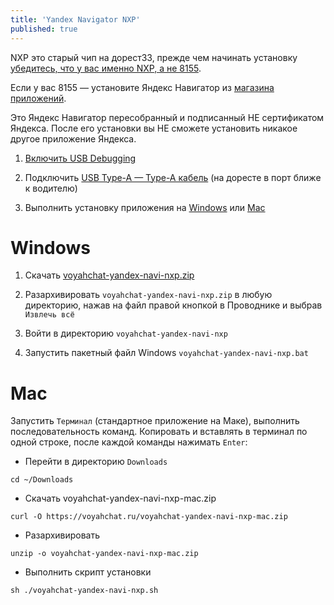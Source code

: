 ```yaml
---
title: 'Yandex Navigator NXP'
published: true
---
```


NXP это старый чип на дорест33, прежде чем начинать установку [убедитесь, что у вас именно NXP, а не 8155](https://t.me/voyahchat/32898/92496).

Если у вас 8155 — установите Яндекс Навигатор из [магазина приложений](/common/software#магазины-приложний).

Это Яндекс Навигатор пересобранный и подписанный НЕ сертификатом Яндекса. После его установки вы НЕ сможете установить никакое другое приложение Яндекса.

1. [Включить USB Debugging](https://voyahchat.ru/common/usb-debugging)

2. Подключить [USB Type-A — Type-A кабель](https://voyahchat.ru/common/cable) (на доресте в порт ближе к водителю)

3. Выполнить установку приложения на [Windows](#windows) или [Mac](#mac)

# Windows

1. Скачать [voyahchat-yandex-navi-nxp.zip](/voyahchat-yandex-navi-nxp.zip)

2. Разархивировать `voyahchat-yandex-navi-nxp.zip` в любую директорию, нажав на файл правой кнопкой в Проводнике и выбрав `Извлечь всё`

3. Войти в директорию `voyahchat-yandex-navi-nxp`

4. Запустить пакетный файл Windows `voyahchat-yandex-navi-nxp.bat`

# Mac

Запустить `Терминал` (стандартное приложение на Маке), выполнить последовательность команд. Копировать и вставлять в терминал по одной строке, после каждой команды нажимать `Enter`:
  * Перейти в директорию `Downloads`
```
cd ~/Downloads
```
  * Скачать voyahchat-yandex-navi-nxp-mac.zip
```
curl -O https://voyahchat.ru/voyahchat-yandex-navi-nxp-mac.zip
 ```
  * Разархивировать
```
unzip -o voyahchat-yandex-navi-nxp-mac.zip
```
  * Выполнить скрипт установки
```
sh ./voyahchat-yandex-navi-nxp.sh
```

